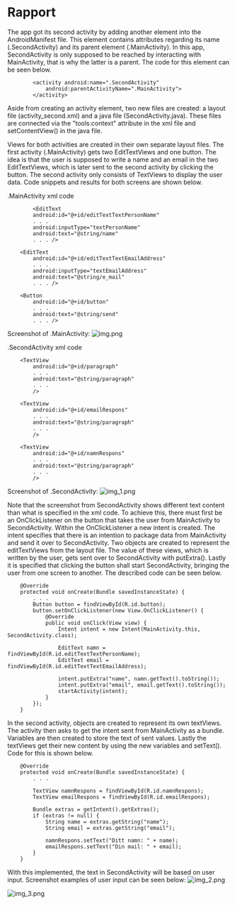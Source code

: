 
# Rapport

The app got its second activity by adding another <activity> element into the 
AndroidManifest file. This element contains attributes regarding its name (.SecondActivity) 
and its parent element (.MainActivity). In this app, SecondActivity is only supposed to be reached by interacting with MainActivity, 
that is why the latter is a parent. The code for this element can be seen below. 

```
        <activity android:name=".SecondActivity"
            android:parentActivityName=".MainActivity">
        </activity>
```

Aside from creating an activity element, two new files are created: a layout file 
(activity_second.xml) and a java file (SecondActivity.java). These files are connected via the
"tools:context" attribute in the xml file and setContentView() in the java file. 

Views for both activities are created in their own separate layout files. The first activity 
(.MainActivity) gets two EditTextViews and one button. The idea is that the user is supposed to 
write a name and an email in the two EditTextViews, which is later sent to the second activity by 
clicking the button. The second activity only consists of TextViews to display the user data.
Code snippets and results for both screens are shown below. 

.MainActivity xml code
```
        <EditText
        android:id="@+id/editTextTextPersonName"
        . . .
        android:inputType="textPersonName"
        android:text="@string/name"
        . . . />

    <EditText
        android:id="@+id/editTextTextEmailAddress"
        . . .
        android:inputType="textEmailAddress"
        android:text="@string/e_mail"
        . . . />

    <Button
        android:id="@+id/button"
        . . .
        android:text="@string/send"
        . . . />
```
Screenshot of .MainActivity:
![img.png](img.png)

.SecondActivity xml code
```
    <TextView
        android:id="@+id/paragraph"
        . . .
        android:text="@string/paragraph"
        . . .
        />

    <TextView
        android:id="@+id/emailRespons"
        . . .
        android:text="@string/paragraph"
        . . .
        />

    <TextView
        android:id="@+id/namnRespons"
        . . .
        android:text="@string/paragraph"
        . . .
        />
```
Screenshot of .SecondActivity:
![img_1.png](img_1.png)

Note that the screenshot from SecondActivity shows different text content than what is specified 
in the xml code. To achieve this, there must first be an OnClickListener on the button that takes 
the user from MainActivity to SecondActivity. Within the OnClickListener a new intent is created.
The intent specifies that there is an intention to package data from MainActivity and send it over 
to SecondActivity. Two objects are created to represent the editTextViews from the layout file. 
The value of these views, which is written by the user, gets sent over to SecondActivity with 
putExtra(). Lastly it is specified that clicking the button shall start SecondActivity, bringing 
the user from one screen to another. The described code can be seen below. 

```
    @Override
    protected void onCreate(Bundle savedInstanceState) {
        . . .
        Button button = findViewById(R.id.button);
        button.setOnClickListener(new View.OnClickListener() {
            @Override
            public void onClick(View view) {
                Intent intent = new Intent(MainActivity.this, SecondActivity.class);

                EditText namn = findViewById(R.id.editTextTextPersonName);
                EditText email = findViewById(R.id.editTextTextEmailAddress);

                intent.putExtra("name", namn.getText().toString());
                intent.putExtra("email", email.getText().toString());
                startActivity(intent);
            }
        });
    }
```

In the second activity, objects are created to represent its own textViews. The activity then asks to get
the intent sent from MainActivity as a bundle. Variables are then created to store the text of 
sent values. Lastly the textViews get their new content by using the new variables and setText(). 
Code for this is shown below. 

```
    @Override
    protected void onCreate(Bundle savedInstanceState) {
        . . .

        TextView namnRespons = findViewById(R.id.namnRespons);
        TextView emailRespons = findViewById(R.id.emailRespons);

        Bundle extras = getIntent().getExtras();
        if (extras != null) {
            String name = extras.getString("name");
            String email = extras.getString("email");

            namnRespons.setText("Ditt namn: " + name);
            emailRespons.setText("Din mail: " + email);
        }
    }
```

With this implemented, the text in SecondActivity will be based on user input. Screenshot 
examples of user input can be seen below: 
![img_2.png](img_2.png)

![img_3.png](img_3.png)

